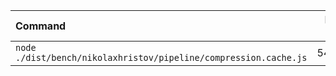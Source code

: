 | Command | Mean [s] | Min [s] | Max [s] | Relative |
|:---|---:|---:|---:|---:|
| `node ./dist/bench/nikolaxhristov/pipeline/compression.cache.js` | 54.394 | 54.394 | 54.394 | 1.00 |
